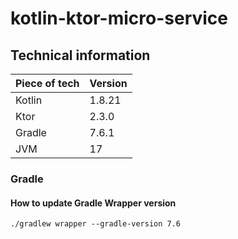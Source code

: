 # kotlin-ktor-micro-service

## Technical information

| Piece of tech | Version |
|---------------|---------|
| Kotlin        | 1.8.21  |
| Ktor          | 2.3.0   |
| Gradle        | 7.6.1   |
| JVM           | 17      |

### Gradle

#### How to update Gradle Wrapper version

```shell
./gradlew wrapper --gradle-version 7.6
```